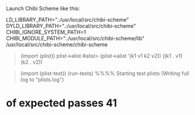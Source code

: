 Launch Chibi Scheme like this:

LD_LIBRARY_PATH=".:/usr/local/src/chibi-scheme" DYLD_LIBRARY_PATH=".:/usr/local/src/chibi-scheme" CHIBI_IGNORE_SYSTEM_PATH=1 CHIBI_MODULE_PATH=".:/usr/local/src/chibi-scheme/lib" /usr/local/src/chibi-scheme/chibi-scheme 

> (import (plist))
> plist->alist
#<procedure plist->alist>
> (plist->alist '(k1 v1 k2 v2))
((k1 . v1) (k2 . v2))

> (import (plist-test))
> (run-tests)
%%%% Starting test plists  (Writing full log to "plists.log")
# of expected passes      41
